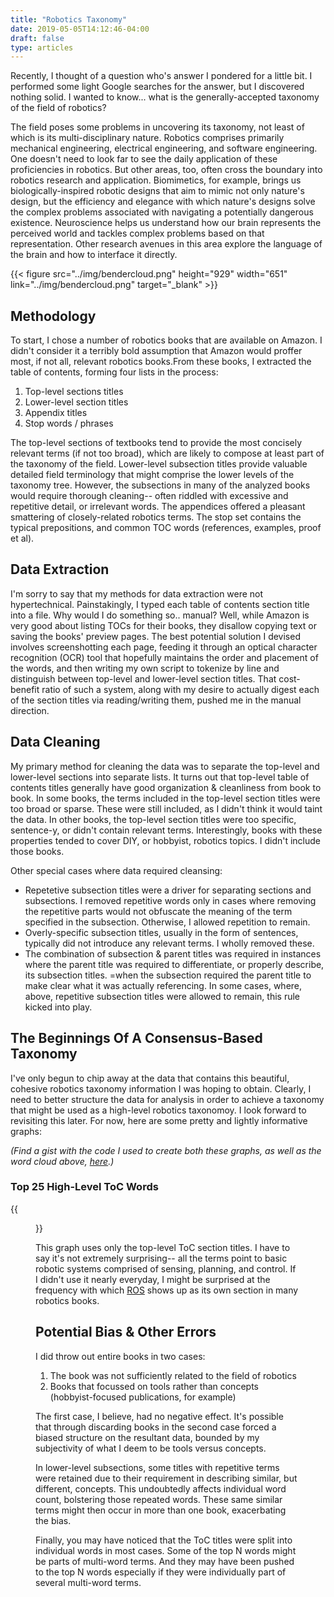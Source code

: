 ```yaml
---
title: "Robotics Taxonomy"
date: 2019-05-05T14:12:46-04:00
draft: false
type: articles
---
```


Recently, I thought of a question who's answer I pondered for a little bit. I performed some light Google searches for the answer, but I discovered nothing solid. I wanted to know... what is the generally-accepted taxonomy of the field of robotics?

The field poses some problems in uncovering its taxonomy, not least of which is its multi-disciplinary nature. Robotics comprises primarily mechanical engineering, electrical engineering, and software engineering. One doesn't need to look far to see the daily application of these proficiencies in robotics. But other areas, too, often cross the boundary into robotics research and application. Biomimetics, for example, brings us biologically-inspired robotic designs that aim to mimic not only nature's design, but the efficiency and elegance with which nature's designs solve the complex problems associated with navigating a potentially dangerous existence. Neuroscience helps us understand how our brain represents the perceived world and tackles complex problems based on that representation. Other research avenues in this area explore the language of the brain and how to interface it directly.

{{< figure src="../img/bendercloud.png" height="929" width="651" link="../img/bendercloud.png" target="_blank" >}}

## Methodology
To start, I chose a number of robotics books that are available on Amazon. I didn't consider it a terribly bold assumption that Amazon would proffer most, if not all, relevant robotics books.From these books, I extracted the table of contents, forming four lists in the process:

1. Top-level sections titles
1. Lower-level section titles
1. Appendix titles
1. Stop words / phrases

The top-level sections of textbooks tend to provide the most concisely relevant terms (if not too broad), which are likely to compose at least part of the taxonomy of the field. Lower-level subsection titles provide valuable detailed field terminology that might comprise the lower levels of the taxonomy tree. However, the subsections in many of the analyzed books would require thorough cleaning-- often  riddled with excessive and repetitive detail, or irrelevant words. The appendices offered a pleasant smattering of closely-related robotics terms. The stop set contains the typical prepositions, and common TOC words (references, examples, proof et al).

## Data Extraction
I'm sorry to say that my methods for data extraction were not hypertechnical. Painstakingly, I typed each table of contents section title into a file. Why would I do something so.. manual? Well, while Amazon is very good about listing TOCs for their books, they disallow copying text or saving the books' preview pages. The best potential solution I devised involves screenshotting each page, feeding it through an optical character recognition (OCR) tool that hopefully maintains the order and placement of the words, and then writing my own script to tokenize by line and distinguish between top-level and lower-level section titles. That cost-benefit ratio of such a system, along with my desire to actually digest each of the section titles via reading/writing them, pushed me in the manual direction. 

## Data Cleaning
My primary method for cleaning the data was to separate the top-level and lower-level sections into separate lists. It turns out that top-level table of contents titles generally have good organization & cleanliness from book to book. In some books, the terms included in the top-level section titles were too broad or sparse. These were still included, as I didn't think it would taint the data. In other books, the top-level section titles were too specific, sentence-y, or didn't contain relevant terms. Interestingly, books with these properties tended to cover DIY, or hobbyist, robotics topics. I didn't include those books. 

Other special cases where data required cleansing:
* Repetetive subsection titles were a driver for separating sections and subsections. I removed repetitive words only in cases where removing the repetitive parts would not obfuscate the meaning of the term specified in the subsection. Otherwise, I allowed repetition to remain.
* Overly-specific subsection titles, usually in the form of sentences, typically did not introduce any relevant terms. I wholly removed these.
* The combination of subsection & parent titles was required in instances where the parent title was required to differentiate, or properly describe, its subsection titles.
=when the subsection required the parent title to make clear what it was actually referencing. In some cases, where, above, repetitive subsection titles were allowed to remain, this rule kicked into play.

## The Beginnings Of A Consensus-Based Taxonomy
I've only begun to chip away at the data that contains this beautiful, cohesive robotics taxonomy information I was hoping to obtain. Clearly, I need to better structure the data for analysis in order to achieve a taxonomy that might be used as a high-level robotics taxonomoy. I look forward to revisiting this later. For now, here are some pretty and lightly informative graphs:

_(Find a gist with the code I used to create both these graphs, as well as the word cloud above, [here](https://gist.github.com/Seanmatthews/9187fd5ffc568138114dfdcaa5d4ba3a).)_

### Top 25 High-Level ToC Words
{{<figure src="../img/topwords_25_transparent.png" height="600" >}}

This graph uses only the top-level ToC section titles. I have to say it's not extremely surprising-- all the terms point to basic robotic systems comprised of sensing, planning, and control. If I didn't use it nearly everyday, I might be surprised at the frequency with which [ROS](https://www.ros.org/) shows up as its own section in many robotics books.

## Potential Bias & Other Errors
I did throw out entire books in two cases:

1. The book was not sufficiently related to the field of robotics
1. Books that focussed on tools rather than concepts (hobbyist-focused publications, for example)

The first case, I believe, had no negative effect. It's possible that through discarding books in the second case forced a biased structure on the resultant data, bounded by my subjectivity of what I deem to be tools versus concepts. 

In lower-level subsections, some titles with repetitive terms were retained due to their requirement in describing similar, but different, concepts. This undoubtedly affects individual word count, bolstering those repeated words. These same similar terms might then occur in more than one book, exacerbating the bias. 

Finally, you may have noticed that the ToC titles were split into individual words in most cases. Some of the top N words might be parts of multi-word terms. And they may have been pushed to the top N words especially if they were individually part of several multi-word terms. 
